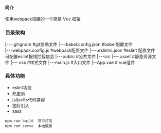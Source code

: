 #### 简介

使用webpack搭建的一个简易 Vue 框架

### 目录架构
 |---.gitignore  #git忽略文件
 |---babel.config.json  #babel配置文件  
 |---webpack.config.js  #webpack配置文件
 |---.eslintrc.json     #eslint 配置文件 可配置eslint报错拦截信息
 |---public  #公共文件
 |---src
    |--- asset #静态资源文件
    |--- css  #样式文件
    |---main.js  #入口文件
    |--App.vue  # vue组件

### 具体功能
+ eslint功能
+ 热更新
+ js/jsx/ts代码兼容
+ 图片引入
+ sass

```
npm run build  项目打包    
npm run serve  本地服务
```
